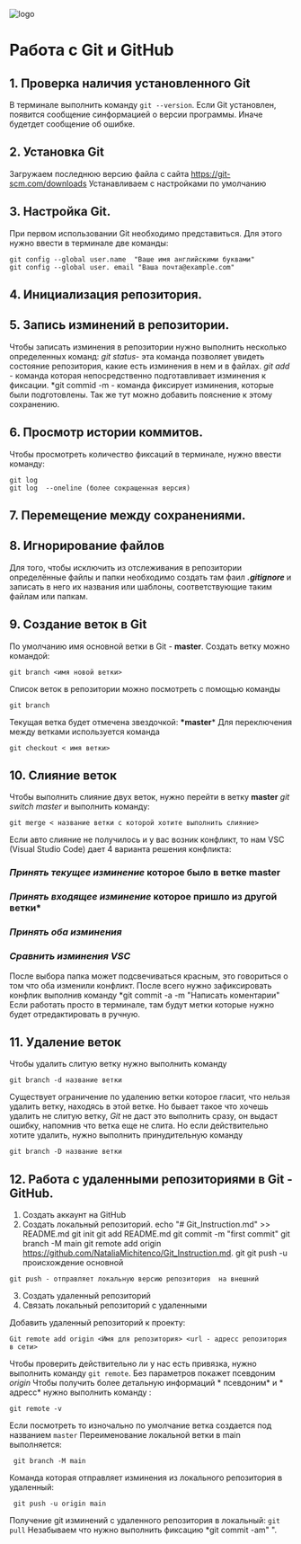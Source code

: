 ![logo](Git-logo-orange.svg.png)
# Работа с Git и GitHub

## 1. Проверка наличия установленного Git
В терминале выполнить команду `git --version`.
Если Git установлен, появится сообщение синформацией о версии  программы. Иначе будетдет сообщение об ошибке.

## 2. Установка Git
Загружаем последнюю версию файла с сайта https://git-scm.com/downloads
Устанавливаем с настройками по умолчанию

## 3. Настройка Git.
При первом использовании Git необходимо представиться. Для этого нужно ввести  в терминале две команды:
```
git config --global user.name  "Ваше имя английскими буквами"
git config --global user. email "Ваша почта@example.com"
```

## 4. Инициализация репозитория.
## 5. Запись изминений в репозитории.
Чтобы записать изминения в репозитории нужно выполнить несколько определенных команд:
*git status*- эта команда позволяет увидеть состояние репозитория, какие есть изминения в нем и в файлах.
*git add* - команда которая непосредственно подготавливает изминения к фиксации.
*git commid -m - команда фиксирует изминения, которые были подготовлены. Так же тут можно добавить  пояснение к этому сохранению.

## 6. Просмотр истории коммитов.
Чтобы просмотреть количество фиксаций в терминале, нужно ввести команду:
```
git log
git log  --oneline (более сокращенная версия)
```
## 7. Перемещение между сохранениями.

## 8. Игнорирование файлов
Для того, чтобы исключить из отслеживания в репозитории определённые файлы и папки необходимо создать там фаил ***.gitignore*** и записать в него  их названия или шаблоны, соответствующие таким файлам или папкам.

## 9. Создание веток в Git
По умолчанию имя основной ветки в Git - **master**.
Создать ветку можно командой:
```
git branch <имя новой ветки>
```
Список веток в репозитории можно посмотреть с помощью команды 
```
git branch
```
Текущая ветка будет отмечена звездочкой: **\*master***
Для переключения между ветками используется команда 
```
git checkout < имя ветки>
```

## 10. Слияние веток
Чтобы выполнить слияние двух веток, нужно перейти в ветку **master**
*git switch master* и выполнить команду:
```
git merge < название ветки с которой хотите выполнить слияние>
```
Если авто слияние не получилось и у вас возник конфликт, то нам VSC (Visual Studio Code) дает 4 варианта решения конфликта:
### *Принять текущее изминение* которое было в ветке **master**
### *Принять входящее изминение* которое пришло из другой ветки*
### *Принять оба изминения*
### *Сравнить изминения VSC*
После выбора папка может подсвечиваться красным, это говориться о том что оба изменили конфликт.
После всего нужно зафиксировать конфлик выполнив команду *git commit -a -m "Написать коментарии"
Если работать просто в терминале, там будут метки которые нужно будет отредактировать в ручную.

## 11. Удаление веток
Чтобы удалить слитую ветку нужно выполнить команду
```
git branch -d название ветки
```
Существует ограничение по удалению ветки которое гласит, что нельзя удалить ветку, находясь в этой ветке.
Но бывает такое что хочешь удалить не слитую ветку, _Git_ не даст это выполнить сразу, он выдаст ошибку, напомнив что ветка еще не слита.
Но если действительно хотите удалить, нужно выполнить принудительную команду
```
git branch -D название ветки
```
## 12. Работа с удаленными репозиториями в Git - GitHub.

1. Создать аккаунт на GitHub
2. Создать локальный репозиторий.
echo "# Git_Instruction.md" >> README.md 
git init 
git add README.md 
git commit -m "first commit" 
git branch -M main 
git remote add origin https://github.com/NataliaMichitenco/Git_Instruction.md. git
 git push -u происхождение основной
 ```
 git push - отправляет локальную версию репозитория  на внешний
 ```

3. Создать удаленный репозиторий
4. Связать локальный репозиторий с удаленными

Добавить удаленный репозиторий к проекту:
```
Git remote add origin <Имя для репозитория> <url - адресс репозитория в сети>
```
Чтобы проверить действительно ли у нас есть привязка, нужно выполнить команду `git remote`. Без параметров покажет псевдоним *origin*
Чтобы получить более детальную информаций * псевдоним* и * адресс* нужно выполнить команду :
```
git remote -v
```
Если посмотреть то изночально по умолчание ветка создается под названием `master`
Переименование локальной ветки в main выполняется:
```
 git branch -M main
```
Команда которая отправляет изминения из локального репозитория в удаленный:
```
 git push -u origin main
```
Получение git изминений с удаленного репозитория в локальный: `git pull` Незабываем что нужно выполнить фиксацию  *git commit -am" ".

